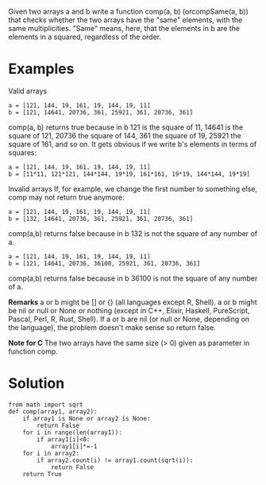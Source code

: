 Given two arrays a and b write a function comp(a, b) (orcompSame(a, b)) that checks whether the two arrays have the "same" elements, with the same multiplicities. "Same" means, here, that the elements in b are the elements in a squared, regardless of the order.

# Examples
Valid arrays
```
a = [121, 144, 19, 161, 19, 144, 19, 11]  
b = [121, 14641, 20736, 361, 25921, 361, 20736, 361]
```
comp(a, b) returns true because in b 121 is the square of 11, 14641 is the square of 121, 20736 the square of 144, 361 the square of 19, 25921 the square of 161, and so on. It gets obvious if we write b's elements in terms of squares:
```
a = [121, 144, 19, 161, 19, 144, 19, 11] 
b = [11*11, 121*121, 144*144, 19*19, 161*161, 19*19, 144*144, 19*19]
```
Invalid arrays
If, for example, we change the first number to something else, comp may not return true anymore:
```
a = [121, 144, 19, 161, 19, 144, 19, 11]  
b = [132, 14641, 20736, 361, 25921, 361, 20736, 361]
```
comp(a,b) returns false because in b 132 is not the square of any number of a.
```
a = [121, 144, 19, 161, 19, 144, 19, 11]  
b = [121, 14641, 20736, 36100, 25921, 361, 20736, 361]
```
comp(a,b) returns false because in b 36100 is not the square of any number of a.

**Remarks**
a or b might be [] or {} (all languages except R, Shell).
a or b might be nil or null or None or nothing (except in C++, Elixir, Haskell, PureScript, Pascal, Perl, R, Rust, Shell).
If a or b are nil (or null or None, depending on the language), the problem doesn't make sense so return false.

**Note for C**
The two arrays have the same size (> 0) given as parameter in function comp.
# Solution
```
from math import sqrt
def comp(array1, array2):
    if array1 is None or array2 is None:
        return False
    for i in range(len(array1)):
        if array1[i]<0:
            array1[i]*=-1
    for i in array2:
        if array2.count(i) != array1.count(sqrt(i)):
            return False
    return True
```
